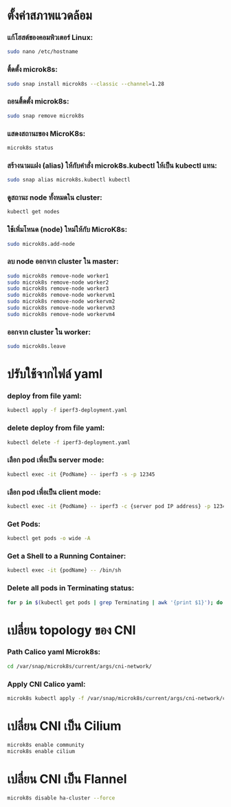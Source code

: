 # ตั้งค่าสภาพแวดล้อม
  ### แก้โฮสต์ของคอมพิวเตอร์ Linux:
  ```sh
  sudo nano /etc/hostname
  ```
  ### ติ้ดตั้ง microk8s:
  ```sh
  sudo snap install microk8s --classic --channel=1.28
  ```
  ### ถอนติ้ดตั้ง microk8s:
  ```sh
  sudo snap remove microk8s
  ```
  ### แสดงสถานะของ MicroK8s:
  ```sh
  microk8s status
  ```
  ### สร้างนามแฝง (alias) ให้กับคำสั่ง microk8s.kubectl ให้เป็น kubectl แทน:
  ```sh
  sudo snap alias microk8s.kubectl kubectl
  ```
  ### ดูสถานะ node ทั้งหมดใน cluster:
  ```sh
  kubectl get nodes
  ```
  ### ใช้เพิ่มโหนด (node) ใหม่ให้กับ MicroK8s:
  ```sh
  sudo microk8s.add-node
  ```
  ### ลบ node ออกจาก cluster ใน master:
  ```sh
  sudo microk8s remove-node worker1
  sudo microk8s remove-node worker2
  sudo microk8s remove-node worker3
  sudo microk8s remove-node workervm1
  sudo microk8s remove-node workervm2
  sudo microk8s remove-node workervm3
  sudo microk8s remove-node workervm4
  ```
  ### ออกจาก cluster ใน worker:
  ```sh
  sudo microk8s.leave
  ```
# ปรับใช้จากไฟล์ yaml
  ### deploy from file yaml:
  ```sh
  kubectl apply -f iperf3-deployment.yaml
  ```
  ### delete deploy from file yaml:
  ```sh
  kubectl delete -f iperf3-deployment.yaml
  ```
  ### เลือก pod เพื่อเป็น server mode:
  ```sh
  kubectl exec -it {PodName} -- iperf3 -s -p 12345
  ```
  ### เลือก pod เพื่อเป็น client mode:
  ```sh
  kubectl exec -it {PodName} -- iperf3 -c {server pod IP address} -p 12345
  ```
  ### Get Pods:
  ```sh
  kubectl get pods -o wide -A
  ```
  ### Get a Shell to a Running Container:
  ```sh
  kubectl exec -it {podName} -- /bin/sh
  ```
  ### Delete all pods in Terminating status:
  ```sh
  for p in $(kubectl get pods | grep Terminating | awk '{print $1}'); do kubectl delete pod $p --grace-period=0 --force;done
  ```
# เปลี่ยน topology ของ CNI
  ### Path Calico yaml Microk8s:
  ```sh
  cd /var/snap/microk8s/current/args/cni-network/
  ```
  ### Apply CNI Calico yaml:
  ```sh
  microk8s kubectl apply -f /var/snap/microk8s/current/args/cni-network/cni.yaml
  ```
# เปลี่ยน CNI เป็น Cilium
  ```sh
  microk8s enable community
  microk8s enable cilium
  ```
# เปลี่ยน CNI เป็น Flannel
  ```sh
  microk8s disable ha-cluster --force
  ```
